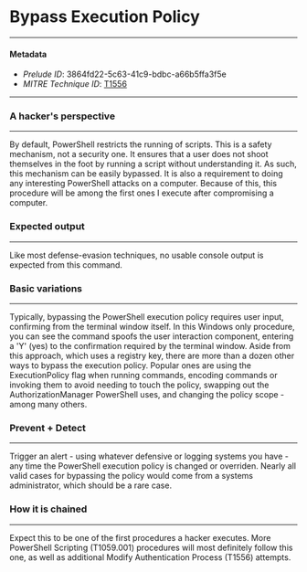 
# Bypass Execution Policy

---

#### Metadata

- *Prelude ID*: 3864fd22-5c63-41c9-bdbc-a66b5ffa3f5e
- *MITRE Technique ID*: [T1556](https://attack.mitre.org/techniques/T1556)

---

### A hacker's perspective

---

By default, PowerShell restricts the running of scripts. This is a safety mechanism, not a security one. It ensures that a user does not shoot themselves in the foot by running a script without understanding it. As such, this mechanism can be easily bypassed. It is also a requirement to doing any interesting PowerShell attacks on a computer. Because of this, this procedure will be among the first ones I execute after compromising a computer. 

### Expected output

---

Like most defense-evasion techniques, no usable console output is expected from this command. 

### Basic variations

---

Typically, bypassing the PowerShell execution policy requires user input, confirming from the terminal window itself. In this Windows only procedure, you can see the command spoofs the user interaction component, entering a 'Y' (yes) to the confirmation required by the terminal window. Aside from this approach, which uses a registry key, there are more than a dozen other ways to bypass the execution policy. Popular ones are using the ExecutionPolicy flag when running commands, encoding commands or invoking them to avoid needing to touch the policy, swapping out the AuthorizationManager PowerShell uses, and changing the policy scope - among many others. 

### Prevent + Detect

---

Trigger an alert - using whatever defensive or logging systems you have - any time the PowerShell execution policy is changed or overriden. Nearly all valid cases for bypassing the policy would come from a systems administrator, which should be a rare case. 

### How it is chained

---

Expect this to be one of the first procedures a hacker executes. More PowerShell Scripting (T1059.001) procedures will most definitely follow this one, as well as additional Modify Authentication Process (T1556) attempts. 
